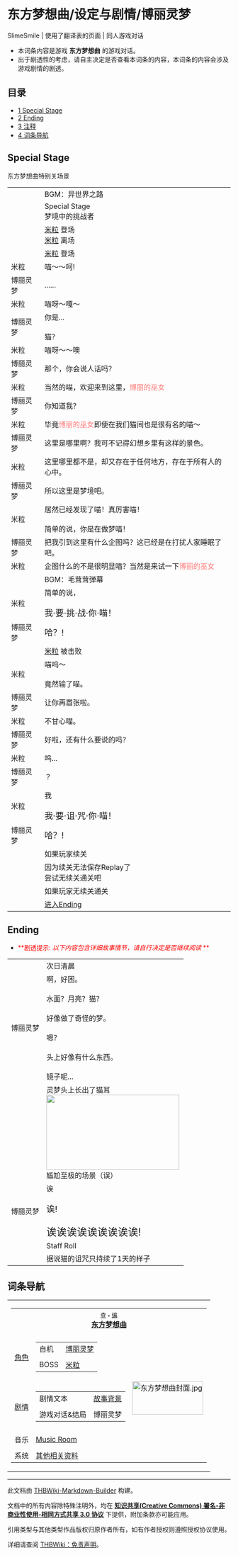 # 东方梦想曲/设定与剧情/博丽灵梦

<!-- source html: G:\repos\THBWiki-Markdown-Builder\THBWikiMarkdown\Temp\main\2\25\ns0%3A%E4%B8%9C%E6%96%B9%E6%A2%A6%E6%83%B3%E6%9B%B2%2F%E8%AE%BE%E5%AE%9A%E4%B8%8E%E5%89%A7%E6%83%85%2F%E5%8D%9A%E4%B8%BD%E7%81%B5%E6%A2%A6.html -->

SlimeSmile | 使用了翻译表的页面 | 同人游戏对话

- 本词条内容是游戏  **东方梦想曲**  的游戏对话。
- 出于剧透性的考虑，请自主决定是否查看本词条的内容，本词条的内容会涉及游戏剧情的剧透。


## 目录

- [1 Special Stage](#Special_Stage)
- [2 Ending](#Ending)
- [3 注释](#注释)
- [4 词条导航](#词条导航)





## Special Stage
[](./文件-东方梦想曲特别关场景.png.md)  [](./文件-东方梦想曲特别关场景.png.md)东方梦想曲特别关场景


<table><tbody><tr class="tt-header" id="Special_Stage-1" data-pos="&#91;&quot;Special Stage&quot;,1&#93;"><td class="tt-h" lang="zh"><div class="poem"></div></td><td class="tt-zh" lang="zh"><div class="poem">BGM：异世界之路</div></td></tr><tr class="tt-header" id="Special_Stage-2" data-pos="&#91;&quot;Special Stage&quot;,2&#93;"><td class="tt-h" lang="zh"><div class="poem"></div></td><td class="tt-zh" lang="zh"><div class="poem">Special Stage<br>梦境中的挑战者</div></td></tr><tr class="tt-status-header" id="Special_Stage-3" data-pos="&#91;&quot;Special Stage&quot;,3&#93;"><td class="tt-s" lang="zh"><div class="poem"></div></td><td class="tt-status" lang="zh"><div class="poem"><a href="./米粒.md" title="米粒">米粒</a> 登场<br><a href="./米粒.md" title="米粒">米粒</a> 离场</div></td></tr><tr class="tt-status-header" id="Special_Stage-4" data-pos="&#91;&quot;Special Stage&quot;,4&#93;"><td class="tt-s" lang="zh"><div class="poem"></div></td><td class="tt-status" lang="zh"><div class="poem"><a href="./米粒.md" title="米粒">米粒</a> 登场</div></td></tr><tr class="tt-content" id="Special_Stage-5" data-pos="&#91;&quot;Special Stage&quot;,5&#93;"><td id="米粒" class="tt-char" lang="zh"><div class="poem">米粒</div></td><td class="tt-zh" lang="zh"><div class="poem">喵～～呵!</div></td></tr><tr class="tt-content" id="Special_Stage-6" data-pos="&#91;&quot;Special Stage&quot;,6&#93;"><td id="博丽灵梦" class="tt-char" lang="zh"><div class="poem">博丽灵梦</div></td><td class="tt-zh" lang="zh"><div class="poem">......</div></td></tr><tr class="tt-content" id="Special_Stage-7" data-pos="&#91;&quot;Special Stage&quot;,7&#93;"><td id="米粒" class="tt-char" lang="zh"><div class="poem">米粒</div></td><td class="tt-zh" lang="zh"><div class="poem">喵呀～嘎～</div></td></tr><tr class="tt-content" id="Special_Stage-8" data-pos="&#91;&quot;Special Stage&quot;,8&#93;"><td id="博丽灵梦" class="tt-char" lang="zh"><div class="poem">博丽灵梦</div></td><td class="tt-zh" lang="zh"><div class="poem">你是...<br><br>猫？</div></td></tr><tr class="tt-content" id="Special_Stage-9" data-pos="&#91;&quot;Special Stage&quot;,9&#93;"><td id="米粒" class="tt-char" lang="zh"><div class="poem">米粒</div></td><td class="tt-zh" lang="zh"><div class="poem">喵呀～～噢</div></td></tr><tr class="tt-content" id="Special_Stage-10" data-pos="&#91;&quot;Special Stage&quot;,10&#93;"><td id="博丽灵梦" class="tt-char" lang="zh"><div class="poem">博丽灵梦</div></td><td class="tt-zh" lang="zh"><div class="poem">那个，你会说人话吗？</div></td></tr><tr class="tt-content" id="Special_Stage-11" data-pos="&#91;&quot;Special Stage&quot;,11&#93;"><td id="米粒" class="tt-char" lang="zh"><div class="poem">米粒</div></td><td class="tt-zh" lang="zh"><div class="poem">当然的喵，欢迎来到这里，<span style="color:#ff7a7a;">博丽的巫女</span></div></td></tr><tr class="tt-content" id="Special_Stage-12" data-pos="&#91;&quot;Special Stage&quot;,12&#93;"><td id="博丽灵梦" class="tt-char" lang="zh"><div class="poem">博丽灵梦</div></td><td class="tt-zh" lang="zh"><div class="poem">你知道我？</div></td></tr><tr class="tt-content" id="Special_Stage-13" data-pos="&#91;&quot;Special Stage&quot;,13&#93;"><td id="米粒" class="tt-char" lang="zh"><div class="poem">米粒</div></td><td class="tt-zh" lang="zh"><div class="poem">毕竟<span style="color:#ff7a7a;">博丽的巫女</span>即使在我们猫间也是很有名的喵～</div></td></tr><tr class="tt-content" id="Special_Stage-14" data-pos="&#91;&quot;Special Stage&quot;,14&#93;"><td id="博丽灵梦" class="tt-char" lang="zh"><div class="poem">博丽灵梦</div></td><td class="tt-zh" lang="zh"><div class="poem">这里是哪里啊？我可不记得幻想乡里有这样的景色。</div></td></tr><tr class="tt-content" id="Special_Stage-15" data-pos="&#91;&quot;Special Stage&quot;,15&#93;"><td id="米粒" class="tt-char" lang="zh"><div class="poem">米粒</div></td><td class="tt-zh" lang="zh"><div class="poem">这里哪里都不是，却又存在于任何地方，存在于所有人的心中。</div></td></tr><tr class="tt-content" id="Special_Stage-16" data-pos="&#91;&quot;Special Stage&quot;,16&#93;"><td id="博丽灵梦" class="tt-char" lang="zh"><div class="poem">博丽灵梦</div></td><td class="tt-zh" lang="zh"><div class="poem">所以这里是梦境吧。</div></td></tr><tr class="tt-content" id="Special_Stage-17" data-pos="&#91;&quot;Special Stage&quot;,17&#93;"><td id="米粒" class="tt-char" lang="zh"><div class="poem">米粒</div></td><td class="tt-zh" lang="zh"><div class="poem">居然已经发现了喵！真厉害喵！<br><br>简单的说，你是在做梦喵！</div></td></tr><tr class="tt-content" id="Special_Stage-18" data-pos="&#91;&quot;Special Stage&quot;,18&#93;"><td id="博丽灵梦" class="tt-char" lang="zh"><div class="poem">博丽灵梦</div></td><td class="tt-zh" lang="zh"><div class="poem">把我引到这里有什么企图吗？这已经是在打扰人家睡眠了吧。</div></td></tr><tr class="tt-content" id="Special_Stage-19" data-pos="&#91;&quot;Special Stage&quot;,19&#93;"><td id="米粒" class="tt-char" lang="zh"><div class="poem">米粒</div></td><td class="tt-zh" lang="zh"><div class="poem">企图什么的不是很明显喵？当然是来试一下<span style="color:#ff7a7a;">博丽的巫女</span></div></td></tr><tr class="tt-header" id="Special_Stage-20" data-pos="&#91;&quot;Special Stage&quot;,20&#93;"><td class="tt-h" lang="zh"><div class="poem"></div></td><td class="tt-zh" lang="zh"><div class="poem">BGM：毛茸茸弹幕</div></td></tr><tr class="tt-content" id="Special_Stage-21" data-pos="&#91;&quot;Special Stage&quot;,21&#93;"><td id="米粒" class="tt-char" lang="zh"><div class="poem">米粒</div></td><td class="tt-zh" lang="zh"><div class="poem">简单的说，<br><br><big>我·要·挑·战·你·喵！</big></div></td></tr><tr class="tt-content" id="Special_Stage-22" data-pos="&#91;&quot;Special Stage&quot;,22&#93;"><td id="博丽灵梦" class="tt-char" lang="zh"><div class="poem">博丽灵梦</div></td><td class="tt-zh" lang="zh"><div class="poem"><big>哈？!</big></div></td></tr><tr class="tt-status-header" id="Special_Stage-23" data-pos="&#91;&quot;Special Stage&quot;,23&#93;"><td class="tt-s" lang="zh"><div class="poem"></div></td><td class="tt-status" lang="zh"><div class="poem"><a href="./米粒.md" title="米粒">米粒</a> 被击败</div></td></tr><tr class="tt-content" id="Special_Stage-24" data-pos="&#91;&quot;Special Stage&quot;,24&#93;"><td id="米粒" class="tt-char" lang="zh"><div class="poem">米粒</div></td><td class="tt-zh" lang="zh"><div class="poem">喵呜～<br><br>竟然输了喵。</div></td></tr><tr class="tt-content" id="Special_Stage-25" data-pos="&#91;&quot;Special Stage&quot;,25&#93;"><td id="博丽灵梦" class="tt-char" lang="zh"><div class="poem">博丽灵梦</div></td><td class="tt-zh" lang="zh"><div class="poem">让你再嚣张啦。</div></td></tr><tr class="tt-content" id="Special_Stage-26" data-pos="&#91;&quot;Special Stage&quot;,26&#93;"><td id="米粒" class="tt-char" lang="zh"><div class="poem">米粒</div></td><td class="tt-zh" lang="zh"><div class="poem">不甘心喵。</div></td></tr><tr class="tt-content" id="Special_Stage-27" data-pos="&#91;&quot;Special Stage&quot;,27&#93;"><td id="博丽灵梦" class="tt-char" lang="zh"><div class="poem">博丽灵梦</div></td><td class="tt-zh" lang="zh"><div class="poem">好啦，还有什么要说的吗？</div></td></tr><tr class="tt-content" id="Special_Stage-28" data-pos="&#91;&quot;Special Stage&quot;,28&#93;"><td id="米粒" class="tt-char" lang="zh"><div class="poem">米粒</div></td><td class="tt-zh" lang="zh"><div class="poem">呜...</div></td></tr><tr class="tt-content" id="Special_Stage-29" data-pos="&#91;&quot;Special Stage&quot;,29&#93;"><td id="博丽灵梦" class="tt-char" lang="zh"><div class="poem">博丽灵梦</div></td><td class="tt-zh" lang="zh"><div class="poem">？</div></td></tr><tr class="tt-content" id="Special_Stage-30" data-pos="&#91;&quot;Special Stage&quot;,30&#93;"><td id="米粒" class="tt-char" lang="zh"><div class="poem">米粒</div></td><td class="tt-zh" lang="zh"><div class="poem">我<br><br><big>我·要·诅·咒·你·喵！</big></div></td></tr><tr class="tt-content" id="Special_Stage-31" data-pos="&#91;&quot;Special Stage&quot;,31&#93;"><td id="博丽灵梦" class="tt-char" lang="zh"><div class="poem">博丽灵梦</div></td><td class="tt-zh" lang="zh"><div class="poem"><big>哈？!</big></div></td></tr><tr class="tt-status-header" id="Special_Stage-32" data-pos="&#91;&quot;Special Stage&quot;,32&#93;"><td class="tt-s" lang="zh"><div class="poem"></div></td><td class="tt-status" lang="zh"><div class="poem">如果玩家续关</div></td></tr><tr class="tt-status-content" id="Special_Stage-33" data-pos="&#91;&quot;Special Stage&quot;,33&#93;"><td class="tt-t" lang="zh"><div class="poem"></div></td><td class="tt-text" lang="zh"><div class="poem">因为续关无法保存Replay了<br>尝试无续关通关吧</div></td></tr><tr class="tt-status-header" id="Special_Stage-34" data-pos="&#91;&quot;Special Stage&quot;,34&#93;"><td class="tt-s" lang="zh"><div class="poem"></div></td><td class="tt-status" lang="zh"><div class="poem">如果玩家无续关通关</div></td></tr><tr class="tt-status-content" id="Special_Stage-35" data-pos="&#91;&quot;Special Stage&quot;,35&#93;"><td class="tt-t" lang="zh"><div class="poem"></div></td><td class="tt-text" lang="zh"><div class="poem"><a href="/%E4%B8%9C%E6%96%B9%E6%A2%A6%E6%83%B3%E6%9B%B2/%E8%AE%BE%E5%AE%9A%E4%B8%8E%E5%89%A7%E6%83%85/%E5%8D%9A%E4%B8%BD%E7%81%B5%E6%A2%A6#Ending" title="东方梦想曲/设定与剧情/博丽灵梦">进入Ending</a></div></td></tr></tbody></table>




## Ending

- <font color="Red"> **剧透提示:  *以下内容包含详细故事情节，请自行决定是否继续阅读* ** </font>


<table><tbody><tr class="tt-narrator" id="Ending-1" data-pos="&#91;&quot;Ending&quot;,1&#93;"><td id="" class="tt-narrator" lang="zh"><div class="poem"></div></td><td class="tt-zh" lang="zh"><div class="poem">次日清晨</div></td></tr><tr class="tt-content" id="Ending-2" data-pos="&#91;&quot;Ending&quot;,2&#93;"><td id="博丽灵梦" class="tt-char" lang="zh"><div class="poem">博丽灵梦</div></td><td class="tt-zh" lang="zh"><div class="poem">啊，好困。<br><br>水面？月亮？猫？<br><br>好像做了奇怪的梦。<br><br>嗯？<br><br>头上好像有什么东西。<br><br>镜子呢...<br></div></td></tr><tr class="tt-status-header" id="Ending-3" data-pos="&#91;&quot;Ending&quot;,3&#93;"><td class="tt-s" lang="zh"><div class="poem"></div></td><td class="tt-status" lang="zh"><div class="poem">灵梦头上长出了猫耳<br><div class="center"><div class="thumb tnone"><div class="thumbinner" style="width:302px;"><a href="./文件-东方梦想曲ED.png.md" class="image"><img alt="" src="https://upload.thwiki.cc/thumb/5/57/%E4%B8%9C%E6%96%B9%E6%A2%A6%E6%83%B3%E6%9B%B2ED.png/300px-%E4%B8%9C%E6%96%B9%E6%A2%A6%E6%83%B3%E6%9B%B2ED.png" decoding="async" loading="lazy" width="300" height="169" class="thumbimage" srcset="https://upload.thwiki.cc/thumb/5/57/%E4%B8%9C%E6%96%B9%E6%A2%A6%E6%83%B3%E6%9B%B2ED.png/450px-%E4%B8%9C%E6%96%B9%E6%A2%A6%E6%83%B3%E6%9B%B2ED.png 1.5x, https://upload.thwiki.cc/thumb/5/57/%E4%B8%9C%E6%96%B9%E6%A2%A6%E6%83%B3%E6%9B%B2ED.png/600px-%E4%B8%9C%E6%96%B9%E6%A2%A6%E6%83%B3%E6%9B%B2ED.png 2x" data-file-width="1920" data-file-height="1080"></a>  <div class="thumbcaption"><div class="magnify"><a href="./文件-东方梦想曲ED.png.md" class="internal" title="放大"></a></div>尴尬至极的场景（误）</div></div></div></div></div></td></tr><tr class="tt-content" id="Ending-4" data-pos="&#91;&quot;Ending&quot;,4&#93;"><td id="博丽灵梦" class="tt-char" lang="zh"><div class="poem">博丽灵梦</div></td><td class="tt-zh" lang="zh"><div class="poem">诶<br><br><big>诶!</big><br><br><big><big>诶诶诶诶诶诶诶诶诶!</big></big></div></td></tr><tr class="tt-status-header" id="Ending-5" data-pos="&#91;&quot;Ending&quot;,5&#93;"><td class="tt-s" lang="zh"><div class="poem"></div></td><td class="tt-status" lang="zh"><div class="poem">Staff Roll</div></td></tr><tr class="tt-narrator" id="Ending-6" data-pos="&#91;&quot;Ending&quot;,6&#93;"><td id="" class="tt-narrator" lang="zh"><div class="poem"></div></td><td class="tt-zh" lang="zh"><div class="poem">据说猫的诅咒只持续了1天的样子</div></td></tr></tbody></table>





## 词条导航
  
  

<table><tbody><tr><td><table cellspacing="0" class="nowraplinks mw-collapsible mw-collapsed" style="width:100%;;;"><tbody><tr><th style=";" colspan="3" class="navbox-title"><div class="navbar"><div class="noprint plainlinksneverexpand" style="background-color:transparent; padding:0; font-weight:normal; font-size:80%; white-space:nowrap;"><a href="./东方梦想曲-导航.md" title="东方梦想曲/导航"><span style=";;border:none;" title="查看这个模板">查</span></a>&#160;<span style="font-size:80%;">•</span>&#160;<a href="/index.php?title=%E4%B8%9C%E6%96%B9%E6%A2%A6%E6%83%B3%E6%9B%B2/%E5%AF%BC%E8%88%AA&amp;action=edit"><span style=";;border:none;" title="您可以编辑这个模板。请在储存变更之前先预览">编</span></a></div></div><span><a href="./东方梦想曲.md" title="东方梦想曲">东方梦想曲</a></span></th></tr><tr><td></td></tr><tr><td class="navbox-group" style=";;"><a href="./东方梦想曲-角色设定.md" title="东方梦想曲/角色设定">角色</a></td><td style=";;" class="navbox-list navbox-odd"><div></div><table cellspacing="0" class="nowraplinks navbox-subgroup" style="width:100%;;;;"><tbody><tr><td class="navbox-group" style=";;"><div>自机</div></td><td style=";;" class="navbox-list navbox-odd"><div><a href="./东方梦想曲-角色设定.md" title="东方梦想曲/角色设定">博丽灵梦</a></div></td></tr><tr><td></td></tr><tr><td class="navbox-group" style=";;"><div>BOSS</div></td><td style=";;" class="navbox-list navbox-even"><div><a href="./米粒.md" title="米粒">米粒</a></div></td></tr></tbody></table><div></div></td><td class="navbox-image" style="" rowspan="7"><a href="./文件-东方梦想曲封面.jpg.md" class="image"><img alt="东方梦想曲封面.jpg" src="https://upload.thwiki.cc/thumb/8/82/%E4%B8%9C%E6%96%B9%E6%A2%A6%E6%83%B3%E6%9B%B2%E5%B0%81%E9%9D%A2.jpg/160px-%E4%B8%9C%E6%96%B9%E6%A2%A6%E6%83%B3%E6%9B%B2%E5%B0%81%E9%9D%A2.jpg" decoding="async" loading="lazy" width="160" height="75" srcset="https://upload.thwiki.cc/thumb/8/82/%E4%B8%9C%E6%96%B9%E6%A2%A6%E6%83%B3%E6%9B%B2%E5%B0%81%E9%9D%A2.jpg/240px-%E4%B8%9C%E6%96%B9%E6%A2%A6%E6%83%B3%E6%9B%B2%E5%B0%81%E9%9D%A2.jpg 1.5x, https://upload.thwiki.cc/thumb/8/82/%E4%B8%9C%E6%96%B9%E6%A2%A6%E6%83%B3%E6%9B%B2%E5%B0%81%E9%9D%A2.jpg/320px-%E4%B8%9C%E6%96%B9%E6%A2%A6%E6%83%B3%E6%9B%B2%E5%B0%81%E9%9D%A2.jpg 2x" data-file-width="460" data-file-height="215"></a></td></tr><tr><td></td></tr><tr><td class="navbox-group" style=";;"><a href="./东方梦想曲-设定与剧情.md" title="东方梦想曲/设定与剧情">剧情</a></td><td style=";;" class="navbox-list navbox-even"><div></div><table cellspacing="0" class="nowraplinks navbox-subgroup" style="width:100%;;;;"><tbody><tr><td class="navbox-group" style=";;"><div>剧情文本</div></td><td style=";;" class="navbox-list navbox-odd"><div><a href="./东方梦想曲-设定与剧情.md" title="东方梦想曲/设定与剧情">故事背景</a></div></td></tr><tr><td></td></tr><tr><td class="navbox-group" style=";;"><div>游戏对话&amp;结局</div></td><td style=";;" class="navbox-list navbox-even"><div><a class="mw-selflink selflink">博丽灵梦</a></div></td></tr></tbody></table><div></div></td></tr><tr><td></td></tr><tr><td class="navbox-group" style=";;">音乐</td><td style=";;" class="navbox-list navbox-odd"><div><a href="./东方梦想曲-音乐.md" title="东方梦想曲/音乐">Music Room</a></div></td></tr><tr><td></td></tr><tr><td class="navbox-group" style=";;">系统</td><td style=";;" class="navbox-list navbox-even"><div><a href="/index.php?title=%E4%B8%9C%E6%96%B9%E6%A2%A6%E6%83%B3%E6%9B%B2/%E6%9D%82%E9%A1%B9&amp;action=edit&amp;redlink=1" class="new" title="东方梦想曲/杂项（页面不存在）">其他相关资料</a></div></td></tr></tbody></table></td></tr></tbody></table>


  
  

  





---

此文档由 [THBWiki-Markdown-Builder](https://github.com/Delsin-Yu/THBWiki-Markdown-Builder) 构建。

文档中的所有内容除特殊注明外，均在 [**知识共享(Creative Commons) 署名-非商业性使用-相同方式共享 3.0 协议**](https://creativecommons.org/licenses/by-sa/3.0/deed.zh-hans) 下提供，附加条款亦可能应用。

引用类型与其他类型作品版权归原作者所有，如有作者授权则遵照授权协议使用。

详细请查阅 [THBWiki：免责声明](https://thbwiki.cc/THBWiki:%E5%85%8D%E8%B4%A3%E5%A3%B0%E6%98%8E)。

